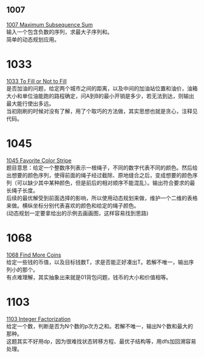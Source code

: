 ## 1007
[1007 Maximum Subsequence Sum](https://pintia.cn/problem-sets/994805342720868352/problems/994805514284679168)  
输入一个包含负数的序列，求最大子序列和。  
简单的动态规划应用。  

# 1033
[1033 To Fill or Not to Fill](https://pintia.cn/problem-sets/994805342720868352/problems/994805458722734080)  
是否加油的问题，给定两个城市之间的距离，以及中间的加油站位置和油价，油箱大小和单位油能跑的路程确定，问A到B的最小开销是多少，若无法到达，则输出最大能行使出多远。  
当初刚刷的时候对没有了解，用了个取巧的方法做，其实思想也就是贪心，注释见代码。  

# 1045
[1045 Favorite Color Stripe](https://pintia.cn/problem-sets/994805342720868352/problems/994805437411475456)  
题目意思：给定一个整数序列表示一根绳子，不同的数字代表不同的颜色。然后给出想要的颜色序列，使得前面的绳子经过截除、原地缝合之后，变成想要的颜色序列（可以缺少其中某种颜色，但是前后的相对顺序不能混乱）。输出符合要求的最长绳子长度。  
后续的最优解受到前面选择的影响，所以使用动态规划来做，维护一个二维的表格来做。横纵坐标分别代表喜欢的颜色和给定的绳子颜色。  
(动态规划一定要拿给出的示例去画画图，这样容易找到思路)  

# 1068
[1068 Find More Coins](https://pintia.cn/problem-sets/994805342720868352/problems/994805402305150976)  
给定一些钱的币值，以及目标钱数T，求是否能正好凑出T。若解不唯一，输出序列小的那个。  
有点难理解，其实抽象出来就是01背包问题，钱币的大小和价值相等。  

# 1103
[1103 Integer Factorization](https://pintia.cn/problem-sets/994805342720868352/problems/994805364711604224)  
给定一个数，判断是否为N个数的p次方之和。若解不唯一，输出N个数和最大的那种。  
这题其实不好用dp，因为很难找状态转移方程、最优子结构等，用dfs加回溯容易处理。



